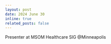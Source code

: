 ```yaml
---
layout: post
date: 2024 June 30
inline: true
related_posts: false
---
```


Presenter at MSOM Healthcare SIG @Minneapolis
